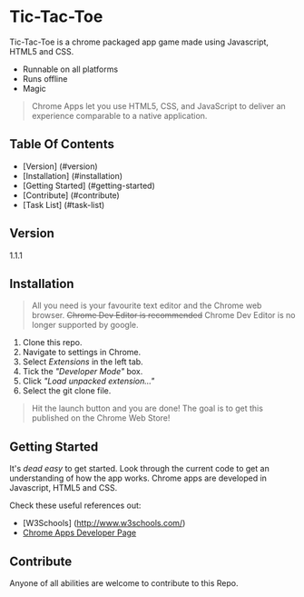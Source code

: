 # Tic-Tac-Toe

Tic-Tac-Toe is a chrome packaged app game made using Javascript, HTML5 and CSS.

  - Runnable on all platforms
  - Runs offline
  - Magic

> Chrome Apps let you use HTML5, CSS, and 
> JavaScript to deliver an experience comparable to a native application.

## Table Of Contents
- [Version] (#version)
- [Installation] (#installation)
- [Getting Started] (#getting-started)
- [Contribute] (#contribute)
- [Task List] (#task-list)

## Version
1.1.1


## Installation
> All you need is your favourite text editor and the Chrome web browser.
~~Chrome Dev Editor is recommended~~
> Chrome Dev Editor is no longer supported by google.

1. Clone this repo.
2. Navigate to settings in Chrome.
3. Select *Extensions* in the left tab.
4. Tick the *"Developer Mode"* box.
5. Click *"Load unpacked extension..."*
6. Select the git clone file.
> Hit the launch button and you are done!
> The goal is to get this published on the Chrome Web Store!

## Getting Started
It's *dead easy* to get started. Look through the current code to get an understanding of how the app works.
Chrome apps are developed in Javascript, HTML5 and CSS.

Check these useful references out:
- [W3Schools] (http://www.w3schools.com/)
- [Chrome Apps Developer Page](https://developer.chrome.com/apps/about_apps)

## Contribute
Anyone of all abilities are welcome to contribute to this Repo.